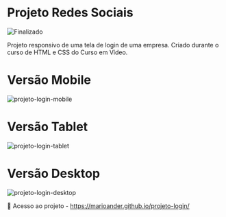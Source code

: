 # Projeto Redes Sociais
![Finalizado](https://img.shields.io/badge/STATUS-FINALIZADO-success)

Projeto responsivo de uma tela de login de uma empresa. Criado durante o curso de HTML e CSS do Curso em Vídeo.

# Versão Mobile
![projeto-login-mobile](https://github.com/marioander/projeto-login/assets/105558288/6253cd49-ed61-4ff7-8820-db28a40fa076)

# Versão Tablet
![projeto-login-tablet](https://github.com/marioander/projeto-login/assets/105558288/1d5b9da3-c56f-462e-b2a0-daa6280a4545)

# Versão Desktop
![projeto-login-desktop](https://github.com/marioander/projeto-login/assets/105558288/3a2e3058-fab5-4431-b81b-c677a2d9f3d9)

📁 Acesso ao projeto - https://marioander.github.io/projeto-login/

